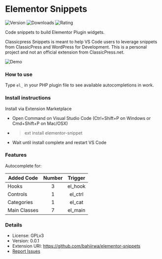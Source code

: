 # Elementor Snippets

![Version](https://img.shields.io/visual-studio-marketplace/v/laurencebahiirwa.elementor-snippets?style=flat-square)
![Downloads](https://img.shields.io/visual-studio-marketplace/d/laurencebahiirwa.elementor-snippets?style=flat-square)
![Rating](https://img.shields.io/visual-studio-marketplace/r/laurencebahiirwa.elementor-snippets?style=flat-square)


Code snippets to build Elementor Plugin widgets.

Classicpress Snippets is meant to help VS Code users to leverage snippets from ClassicPress and WordPress for Development. This is a personal project and not an official extension from ClassicPress.net.

![Demo](images/elementor-work.gif)

### How to use

Type `el_` in your PHP plugin file to see available autocompletions in work.

### Install instructions

Install via Extension Marketplace

-   Open Command on Visual Studio Code (Ctrl+Shift+P on Windows or Cmd+Shift+P on Mac/OSX)
-   > ext install elementor-snippet
-   Wait until install complete and restart VS Code

### Features

Autocomplete for:

| Added Code     | Number    | Trigger   |
| ---------------| :-------: | :-------: |
| Hooks          |    3      | el_hook   |
| Controls       |    1      | el_ctrl   |
| Categories     |    1      | el_cat    |
| Main Classes   |    7      | el_main   |

### Details

- License: GPLv3
- Version: 0.0.1
- Extension URI: https://github.com/bahiirwa/elementor-snippets
- [Report Issues](https://github.com/bahiirwa/elementor-snippets/issues)
